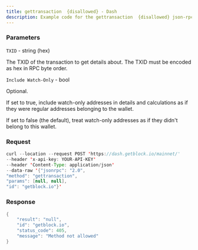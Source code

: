 ```yaml
---
title: gettransaction  {disallowed} - Dash
description: Example code for the gettransaction  {disallowed} json-rpc method. Сomplete guide on how to use gettransaction  {disallowed} json-rpc in GetBlock.io Web3 documentation.
---
```


### Parameters


`TXID` - string (hex)

The TXID of the transaction to get details about. The TXID must be
encoded as hex in RPC byte order.

`Include Watch-Only` - bool

Optional.

If set to true, include watch-only addresses in details and calculations
as if they were regular addresses belonging to the wallet.

If set to false (the default), treat watch-only addresses as if they
didn't belong to this wallet.

### Request

``` java
curl --location --request POST 'https://dash.getblock.io/mainnet/' 
--header 'x-api-key: YOUR-API-KEY' 
--header 'Content-Type: application/json' 
--data-raw '{"jsonrpc": "2.0",
"method": "gettransaction",
"params": [null, null],
"id": "getblock.io"}'
```

###  Response

``` java
{
    "result": "null",
    "id": "getblock.io",
    "status_code": 405,
    "message": "Method not allowed"
}
```

